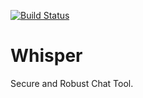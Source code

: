[![Build Status](https://travis-ci.org/lifeibiren/Whisper.svg?branch=master)](https://travis-ci.org/lifeibiren/Whisper)

# Whisper
Secure and Robust Chat Tool.
